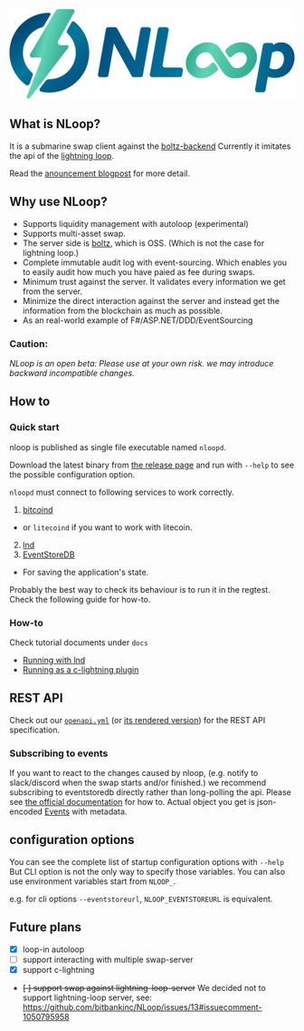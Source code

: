 
![nloop-logo](./images/logo.png)

## What is NLoop?

It is a submarine swap client against the [boltz-backend](https://github.com/BoltzExchange/boltz-backend)
Currently it imitates the api of the [lightning loop](https://github.com/lightninglabs/loop).

Read the [anouncement blogpost](https://tech.bitbank.cc/nloop-announcement-en/) for more detail.

## Why use NLoop?

* Supports liquidity management with autoloop (experimental)
* Supports multi-asset swap.
* The server side is [boltz](https://github.com/BoltzExchange/boltz-backend), which is OSS. (Which is not the case for lightning loop.)
* Complete immutable audit log with event-sourcing. Which enables you to easily audit how much you have paied as fee during swaps.
* Minimum trust against the server. It validates every information we get from the server.
* Minimize the direct interaction against the server and instead get the information from the blockchain as much as possible.
* As an real-world example of F#/ASP.NET/DDD/EventSourcing

### Caution:

*NLoop is an open beta: Please use at your own risk. we may introduce backward incompatible changes.*

## How to

### Quick start

nloop is published as single file executable named `nloopd`.

Download the latest binary from [the release page](https://github.com/joemphilips/NLoop/releases)
and run with `--help` to see the possible configuration option.

`nloopd` must connect to following services to work correctly.

1. [bitcoind](https://github.com/bitcoin/bitcoin)
  * or `litecoind` if you want to work with litecoin.
2. [lnd](https://github.com/bitcoin/bitcoin)
3. [EventStoreDB](https://www.eventstore.com/eventstoredb)
  * For saving the application's state.

Probably the best way to check its behaviour is to run it in the regtest.
Check the following guide for how-to.

### How-to

Check tutorial documents under `docs`

* [Running with lnd](./docs/lnd_regtest.md)
* [Running as a c-lightning plugin](./docs/cln_regtest.md)

## REST API

Check out our [`openapi.yml`](./openapi.yml) (or [its rendered version](https://bitbankinc.github.io/NLoop/)) for the REST API specification.

### Subscribing to events

If you want to react to the changes caused by nloop, (e.g. notify to slack/discord when the swap starts and/or finished.)
we recommend subscribing to eventstoredb directly rather than long-polling the api.
Please see [the official documentation](https://developers.eventstore.com/clients/dotnet/5.0/subscriptions.html) for how to.
Actual object you get is json-encoded [Events](https://github.com/bitbankinc/NLoop/blob/master/NLoop.Domain/Swap.fs#L299) with metadata.

## configuration options

You can see the complete list of startup configuration options with `--help`
But CLI option is not the only way to specify those variables.
You can also use environment variables start from `NLOOP_`.

e.g. for cli options `--eventstoreurl`, `NLOOP_EVENTSTOREURL` is equivalent.


## Future plans

* [x] loop-in autoloop
* [ ] support interacting with multiple swap-server
* [x] support c-lightning
* ~~[ ] support swap against lightning-loop-server~~ We decided not to support lightning-loop server, see: https://github.com/bitbankinc/NLoop/issues/13#issuecomment-1050795958

